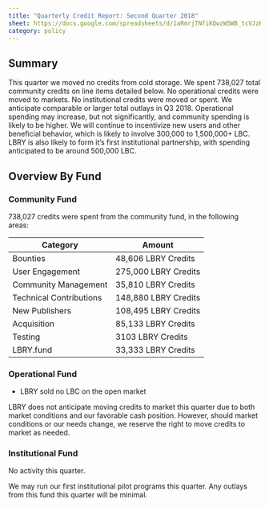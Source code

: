 ```yaml
---
title: "Quarterly Credit Report: Second Quarter 2018"
sheet: https://docs.google.com/spreadsheets/d/1aRmrjTNfiKQwzW5WB_tcVJzHR-UXrCz6vHpINMfTVWs/edit?usp=sharing
category: policy
---
```

## Summary
This quarter we moved no credits from cold storage.  We spent 738,027 total community credits on line items detailed below. No operational credits were moved to markets. No institutional credits were moved or spent.
We anticipate comparable or larger total outlays in Q3 2018. Operational spending may increase, but not significantly, and community spending is likely to be higher. We will continue to incentivize new users and other beneficial behavior, which is likely to involve 300,000 to 1,500,000+ LBC. LBRY is also likely to form it’s first institutional partnership, with spending anticipated to be around 500,000 LBC.

## Overview By Fund

### Community Fund

738,027 credits were spent from the community fund, in the following areas:

| Category | Amount |
|---|---|
| Bounties | 48,606 LBRY Credits |
| User Engagement | 275,000 LBRY Credits |
| Community Management | 35,810 LBRY Credits |
| Technical Contributions | 148,880 LBRY Credits |
| New Publishers | 108,495 LBRY Credits |
| Acquisition | 85,133 LBRY Credits |
| Testing | 3103 LBRY Credits |
| LBRY.fund | 33,333 LBRY Credits |

### Operational Fund

* LBRY sold no LBC on the open market

LBRY does not anticipate moving credits to market this quarter due to both market conditions and our favorable cash position. However, should market conditions or our needs change, we reserve the right to move credits to market as needed.


### Institutional Fund

No activity this quarter.

We may run our first institutional pilot programs this quarter. Any outlays from this fund this quarter will be minimal.
